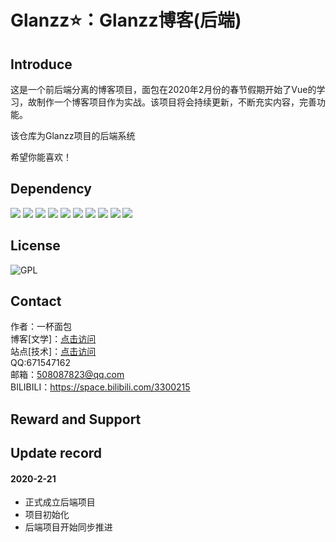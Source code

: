 # Glanzz⭐：Glanzz博客(后端)

## Introduce
这是一个前后端分离的博客项目，面包在2020年2月份的春节假期开始了Vue的学习，故制作一个博客项目作为实战。该项目将会持续更新，不断充实内容，完善功能。  

该仓库为Glanzz项目的后端系统

希望你能喜欢！

## Dependency
![](https://img.shields.io/badge/druid-1.1.21-brightgreen)
![](https://img.shields.io/badge/lombok-1.18.12-brightgreen)
![](https://img.shields.io/badge/commonmark-0.14.0-brightgreen)
![](https://img.shields.io/badge/hibernate--validator-6.1.2.Final-brightgreen)
![](https://img.shields.io/badge/shiro--spring-1.5.0-brightgreen)
![](https://img.shields.io/badge/httpclient-4.5.11-brightgreen)
![](https://img.shields.io/badge/hutool--all-5.1.3-brightgreen)
![](https://img.shields.io/badge/javax.mail-1.5.0--b01-brightgreen)
![](https://img.shields.io/badge/emoji--java-5.1.1-brightgreen)
![](https://img.shields.io/badge/com.google.zxing.core-3.4.0-brightgreen)

## License
![GPL](https://img.shields.io/badge/license-GPL-blue)  

## Contact
作者：一杯面包  
博客[文学]：[点击访问](https://blog.cupbread.cn/)  
站点[技术]：[点击访问](https://lab.cupbread.cn/)  
QQ:671547162  
邮箱：508087823@qq.com  
BILIBILI：https://space.bilibili.com/3300215

## Reward and Support

## Update record
#### 2020-2-21
 - 正式成立后端项目
 - 项目初始化
 - 后端项目开始同步推进
